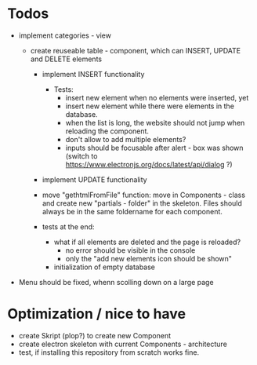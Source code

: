 # Todos
- implement categories - view
    - create reuseable table - component, which can INSERT, UPDATE and DELETE elements
        - implement INSERT functionality
            - Tests:
                - insert new element when no elements were inserted, yet
                - insert new element while there were elements in the database.
                - when the list is long, the website should not jump when reloading the component.
                - don't allow to add multiple elements?
                - inputs should be focusable after alert - box was shown (switch to https://www.electronjs.org/docs/latest/api/dialog ?)
        - implement UPDATE functionality
        - move "gethtmlFromFile" function: move in Components - class and create new "partials - folder" in the skeleton. Files should always be in the same foldername for each component.

        - tests at the end:
            - what if all elements are deleted and the page is reloaded?
                - no error should be visible in the console
                - only the "add new elements icon should be shown"
            - initialization of empty database

- Menu should be fixed, whenn scolling down on a large page

# Optimization / nice to have
- create Skript (plop?) to create new Component
- create electron skeleton with current Components - architecture
- test, if installing this repository from scratch works fine.